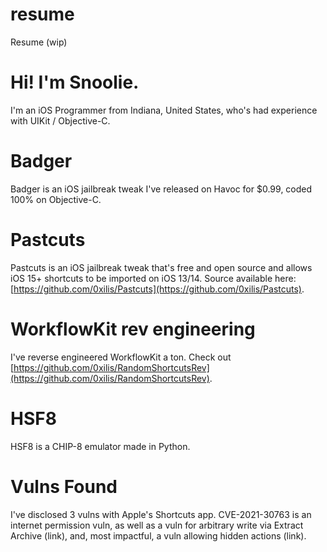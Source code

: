 # resume
Resume (wip)

# Hi! I'm Snoolie.

I'm an iOS Programmer from Indiana, United States, who's had experience with UIKit / Objective-C.

# Badger

Badger is an iOS jailbreak tweak I've released on Havoc for $0.99, coded 100% on Objective-C.

# Pastcuts

Pastcuts is an iOS jailbreak tweak that's free and open source and allows iOS 15+ shortcuts to be imported on iOS 13/14. Source available here: [https://github.com/0xilis/Pastcuts](https://github.com/0xilis/Pastcuts).

# WorkflowKit rev engineering

I've reverse engineered WorkflowKit a ton. Check out [https://github.com/0xilis/RandomShortcutsRev](https://github.com/0xilis/RandomShortcutsRev).

# HSF8

HSF8 is a CHIP-8 emulator made in Python.

# Vulns Found

I've disclosed 3 vulns with Apple's Shortcuts app. CVE-2021-30763 is an internet permission vuln, as well as a vuln for arbitrary write via Extract Archive (link), and, most impactful, a vuln allowing hidden actions (link).
